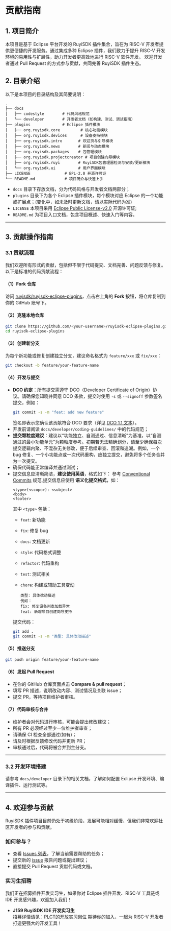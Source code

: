 # 贡献指南
## 1. 项目简介
本项目是基于 Eclipse 平台开发的 RuyiSDK 插件集合，旨在为 RISC-V 开发者提供更便捷的开发服务。通过集成多种 Eclipse 插件，我们致力于提升 RISC-V 开发环境的易用性与扩展性，助力开发者更高效地进行 RISC-V 软件开发。
欢迎开发者通过 Pull Request 的方式参与贡献，共同完善 RuyiSDK 插件生态。

## 2. 目录介绍
以下是本项目的目录结构及其简要说明：
```
.
├── docs
│   ├── codestyle        # 代码风格规范
│   └── developer        # 开发者文档（如构建、测试、调试指南）
├── plugins              # Eclipse 插件模块
│   ├── org.ruyisdk.core         # 核心功能模块
│   ├── org.ruyisdk.devices      # 设备支持模块
│   ├── org.ruyisdk.intro       # 欢迎页与引导模块
│   ├── org.ruyisdk.news        # 新闻与动态模块
│   ├── org.ruyisdk.packages    # 包管理模块
│   ├── org.ruyisdk.projectcreator # 项目创建向导模块
│   ├── org.ruyisdk.ruyi        # RuyiSDK包管理器检测与安装/更新模块
│   └── org.ruyisdk.ui          # 用户界面模块
├── LICENSE               # EPL-2.0 开源许可证
└── README.md             # 项目简介与快速上手
```
- `docs` 目录下存放文档，分为代码风格与开发者文档两部分；
- `plugins` 目录下为各个 Eclipse 插件模块，每个模块对应 Eclipse 的一个功能或扩展点；(变化中，如未及时更新文档，请以实际代码为准)
- `LICENSE` 本项目采用 [Eclipse Public License-v2.0](https://www.eclipse.org/legal/epl-2.0/) 开源许可证;
- `README.md` 为项目入口文档，包含项目概述、快速入门等内容。
---
## 3. 贡献操作指南
### 3.1 贡献流程
我们欢迎所有形式的贡献，包括但不限于代码提交、文档完善、问题反馈与修复。以下是标准的代码贡献流程：
#### （1）Fork 仓库
访问 [ruyisdk/ruyisdk-eclipse-plugins](https://github.com/ruyisdk/ruyisdk-eclipse-plugins.git)，点击右上角的 **Fork** 按钮，将仓库复制到你的 GitHub 账号下。
#### （2）克隆本地仓库
```bash
git clone https://github.com/<your-username>/ruyisdk-eclipse-plugins.git
cd ruyisdk-eclipse-plugins
```
#### （3）创建新分支
为每个新功能或修复创建独立分支，建议命名格式为 `feature/xxx` 或 `fix/xxx`：
```bash
git checkout -b feature/your-feature-name
```
#### （4）开发与提交
- **DCO 约定**：所有提交需遵守 DCO（Developer Certificate of Origin）协议。请确保您知晓并同意 DCO 条款，提交时使用 `-s` 或 `--signoff` 参数签名提交，例如：  
  ```bash
  git commit -s -m "feat: add new feature"
  ```
  签名即表示您确认该贡献符合 DCO 要求（详见 [DCO 1.1 文本](https://developercertificate.org/)）。
- 开发前请阅读 `docs/developer/coding-guidelines/` 中的代码规范；
- **提交颗粒度建议**：建议以“功能独立、自测通过、信息清晰”为基准，以“自测通过的最小功能单元”为颗粒度参考。初期若无法精确划分，请至少确保每次提交逻辑内聚、不混杂无关修改，便于后续审查、回滚和追溯。例如，一个 bug 修复、一个小功能点或一次代码重构，应独立提交，避免将多个任务合并为一次提交。
- 确保代码能正常编译并通过测试；
- 提交信息应清晰简洁，**建议使用英语**，格式如下：
  参考 [Conventional Commits](https://www.conventionalcommits.org/) 规范,提交信息应使用 **语义化提交格式**，如：
  ```
  <type>(<scope>): <subject>
  <body>
  <footer>
  ```
  其中 `<type>` 包括：
  - `feat`: 新功能
  - `fix`: 修复 bug
  - `docs`: 文档更新
  - `style`: 代码格式调整
  - `refactor`: 代码重构
  - `test`: 测试相关
  - `chore`: 构建或辅助工具变动


    ```plaintext
    类型: 具体改动描述
    例如：
    fix: 修复设备列表加载异常
    feat: 新增项目创建向导支持
    ```
  提交代码：
  ```bash
  git add .
  git commit -s -m "类型: 具体改动描述"
  ```
#### （5）推送分支

```bash
git push origin feature/your-feature-name
```
#### （6）发起 Pull Request
- 在你的 GitHub 仓库页面点击 **Compare & pull request**；
- 填写 PR 描述，说明改动内容、测试情况及关联 issue；
- 提交 PR，等待项目维护者审核。
#### （7）代码审核与合并
- 维护者会对代码进行审核，可能会提出修改建议；
- 所有 PR 必须经过至少一位维护者审查；
- 请确保 CI 检查全部通过(如有)；
- 请及时根据反馈修改代码并更新 PR；
- 审核通过后，代码将被合并到主分支。

---

### 3.2 开发环境搭建
请参考 `docs/developer` 目录下的相关文档，了解如何配置 Eclipse 开发环境、编译插件、运行测试等。

---

## 4. 欢迎参与贡献
RuyiSDK 插件项目目前仍处于初级阶段，发展可能相对缓慢，但我们非常欢迎社区开发者的参与和贡献。
### 如何参与？
- 查看 [Issues 列表](https://github.com/ruyisdk/ruyisdk-eclipse-plugins/issues)，了解当前需要帮助的任务；
- 提交新的 [issue](https://github.com/ruyisdk/ruyisdk-eclipse-plugins/issues) 报告问题或提出建议；
- 直接提交 Pull Request 贡献代码或文档。
### 实习生招聘
我们正在招募插件开发实习生，如果你对 Eclipse 插件开发、RISC-V 工具链或 IDE 开发感兴趣，欢迎加入我们！
- **J159 RuyiSDK IDE 开发实习生**  
  招募详情请见：[PLCT的开放实习岗位](https://github.com/plctlab/weloveinterns/blob/master/open-internships.md#j159-ruyisdk-ide-%E5%BC%80%E5%8F%91%E5%AE%9E%E4%B9%A0%E7%94%9F20250325-%E5%BC%80%E6%94%BE-5-%E5%90%8D)
期待你的加入，一起为 RISC-V 开发者打造更强大的开发工具！


